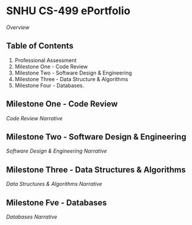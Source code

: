 # SNHU CS-499 ePortfolio

_Overview_

## Table of Contents
1. Professional Assessment
2. Milestone One - Code Review
3. Milestone Two - Software Design & Engineering
4. Milestone Three - Data Structure & Algorithms
5. Milestone Four - Databases.

## Milestone One - Code Review

_Code Review Narrative_


## Milestone Two - Software Design & Engineering

_Software Design & Engineering Narrative_


## Milestone Three - Data Structures & Algorithms

_Data Structures & Algorithms Narrative_


## Milestone Fve - Databases

_Databases Narrative_
